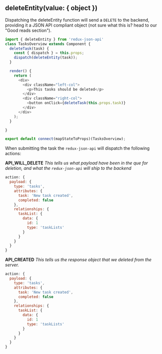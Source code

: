 ## deleteEntity(value: { object })
Dispatching the deleteEntity function will send a `DELETE` to the backend, providing it a JSON API compliant object (not sure what this is? head to our "Good reads section").

```javascript
import { deleteEntity } from 'redux-json-api'
class TasksOverview extends Component {
  deleteTask(task) {
    const { dispatch } = this.props;
    dispatch(deleteEntity(task));
  }

  render() {
    return (
      <div>
        <div className="left-col">
          <p>This tasks should be deleted</p>
        </div>
        <div className="right-col">
          <button onClick={deleteTask(this.props.task)}
        </div>
      </div>
    );
  }

}

export default connect(mapStateToProps)(TasksOverview);
```

When submitting the task the `redux-json-api` will dispatch the following actions:

__API_WILL_DELETE__
_This tells us what payload have been in the que for deletion, and what the `redux-json-api` will ship to the backend_
```javascript
action: {
  payload: {
    type: 'tasks',
    attributes: {
      task: 'New task created',
      completed: false
    },
    relationships: {
      taskList: {
        data: {
          id: 1
          type: 'taskLists'
        }
      }
    }
  }
}
```

__API_CREATED__
_This tells us the response object that we deleted from the server._
```javascript
action: {
  payload: {
    type: 'tasks',
    attributes: {
      task: 'New task created',
      completed: false
    },
    relationships: {
      taskList: {
        data: {
          id: 1
          type: 'taskLists'
        }
      }
    }
  }
}
```
